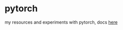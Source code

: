 # pytorch
my resources and experiments with pytorch, docs [here](https://pytorch.org/docs/stable/index.html)

